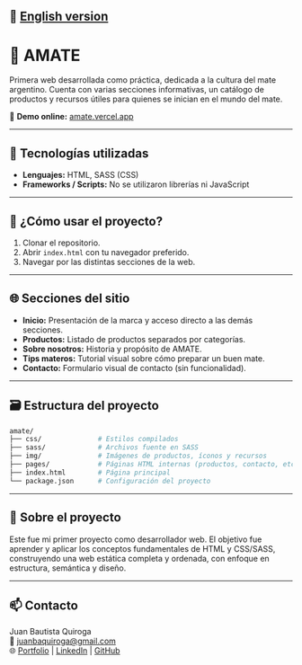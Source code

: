 📄 [English version](README.en.md)  
---
# 🧉 AMATE

Primera web desarrollada como práctica, dedicada a la cultura del mate argentino. Cuenta con varias secciones informativas, un catálogo de productos y recursos útiles para quienes se inician en el mundo del mate.

🔗 **Demo online:** [amate.vercel.app](https://amate.vercel.app)

---

## 🚀 Tecnologías utilizadas

- **Lenguajes:** HTML, SASS (CSS)
- **Frameworks / Scripts:** No se utilizaron librerías ni JavaScript

---

## 🧪 ¿Cómo usar el proyecto?

1. Clonar el repositorio.
2. Abrir `index.html` con tu navegador preferido.
3. Navegar por las distintas secciones de la web.

---

## 🌐 Secciones del sitio

- **Inicio:** Presentación de la marca y acceso directo a las demás secciones.  
- **Productos:** Listado de productos separados por categorías.  
- **Sobre nosotros:** Historia y propósito de AMATE.  
- **Tips materos:** Tutorial visual sobre cómo preparar un buen mate.  
- **Contacto:** Formulario visual de contacto (sin funcionalidad).

---

## 🗃 Estructura del proyecto
```bash
amate/
├── css/              # Estilos compilados
├── sass/             # Archivos fuente en SASS
├── img/              # Imágenes de productos, íconos y recursos
├── pages/            # Páginas HTML internas (productos, contacto, etc.)
├── index.html        # Página principal
└── package.json      # Configuración del proyecto
```
---

## 🙋 Sobre el proyecto

Este fue mi primer proyecto como desarrollador web. El objetivo fue aprender y aplicar los conceptos fundamentales de HTML y CSS/SASS, construyendo una web estática completa y ordenada, con enfoque en estructura, semántica y diseño.

---

## 📫 Contacto

Juan Bautista Quiroga  
📧 juanbaquiroga@gmail.com  
🌐 [Portfolio](https://juanbaquiroga.vercel.app) | [LinkedIn](https://linkedin.com/in/juanbaquiroga) | [GitHub](https://github.com/juanbaquiroga)
